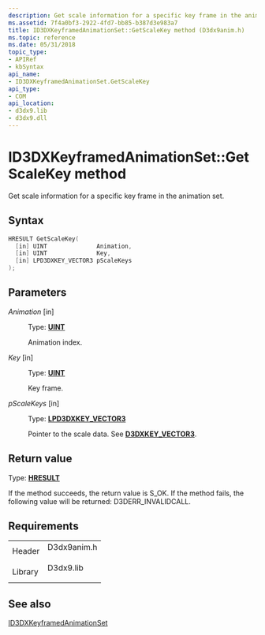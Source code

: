```yaml
---
description: Get scale information for a specific key frame in the animation set.
ms.assetid: 7f4a0bf3-2922-4fd7-bb85-b387d3e983a7
title: ID3DXKeyframedAnimationSet::GetScaleKey method (D3dx9anim.h)
ms.topic: reference
ms.date: 05/31/2018
topic_type: 
- APIRef
- kbSyntax
api_name: 
- ID3DXKeyframedAnimationSet.GetScaleKey
api_type: 
- COM
api_location: 
- d3dx9.lib
- d3dx9.dll
---
```


# ID3DXKeyframedAnimationSet::GetScaleKey method

Get scale information for a specific key frame in the animation set.

## Syntax


```C++
HRESULT GetScaleKey(
  [in] UINT              Animation,
  [in] UINT              Key,
  [in] LPD3DXKEY_VECTOR3 pScaleKeys
);
```



## Parameters

<dl> <dt>

*Animation* \[in\]
</dt> <dd>

Type: **[**UINT**](../winprog/windows-data-types.md)**

Animation index.

</dd> <dt>

*Key* \[in\]
</dt> <dd>

Type: **[**UINT**](../winprog/windows-data-types.md)**

Key frame.

</dd> <dt>

*pScaleKeys* \[in\]
</dt> <dd>

Type: **[**LPD3DXKEY\_VECTOR3**](d3dxkey-vector3.md)**

Pointer to the scale data. See [**D3DXKEY\_VECTOR3**](d3dxkey-vector3.md).

</dd> </dl>

## Return value

Type: **[**HRESULT**](https://msdn.microsoft.com/library/Bb401631(v=MSDN.10).aspx)**

If the method succeeds, the return value is S\_OK. If the method fails, the following value will be returned: D3DERR\_INVALIDCALL.

## Requirements



|                    |                                                                                        |
|--------------------|----------------------------------------------------------------------------------------|
| Header<br/>  | <dl> <dt>D3dx9anim.h</dt> </dl> |
| Library<br/> | <dl> <dt>D3dx9.lib</dt> </dl>   |



## See also

<dl> <dt>

[ID3DXKeyframedAnimationSet](id3dxkeyframedanimationset.md)
</dt> </dl>

 

 
